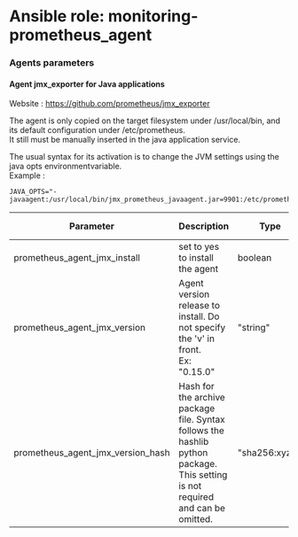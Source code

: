 # Ansible role: monitoring-prometheus_agent

### Agents parameters

#### Agent jmx_exporter for Java applications

Website : https://github.com/prometheus/jmx_exporter  

The agent is only copied on the target filesystem under /usr/local/bin, and its default configuration under /etc/prometheus.  
It still must be manually inserted in the java application service.  

The usual syntax for its activation is to change the JVM settings using the java opts environmentvariable.  
Example : 
```
JAVA_OPTS="-javaagent:/usr/local/bin/jmx_prometheus_javaagent.jar=9901:/etc/prometheus/jmx.yml"
```

| Parameter | Description | Type | Default value |
| --------- | ----------- | ---- | ------------- |
| prometheus_agent_jmx_install | set to yes to install the agent | boolean | no |
| prometheus_agent_jmx_version | Agent version release to install. Do not specify the 'v' in front.<br />Ex: "0.15.0" | "string" | mandatory |
| prometheus_agent_jmx_version_hash | Hash for the archive package file. Syntax follows the hashlib python package.<br />This setting is not required and can be omitted. | "sha256:xyz..." | "" |

